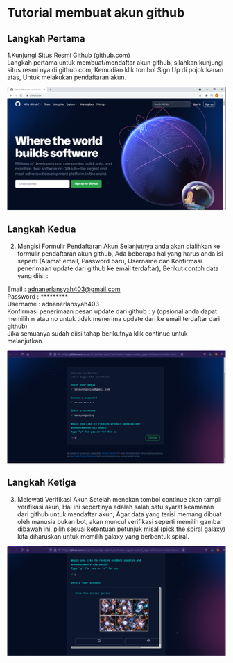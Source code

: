 # Tutorial membuat akun github

## Langkah Pertama
1.Kunjungi Situs Resmi Github (github.com) <br>
Langkah pertama untuk membuat/mendaftar akun github, silahkan kunjungi situs resmi nya di github.com, Kemudian klik tombol Sign Up di pojok kanan atas, Untuk melakukan pendaftaran akun.

![Gambar 1](../img/websitegithub.png)

### <h2> Langkah Kedua
2. Mengisi Formulir Pendaftaran Akun
Selanjutnya anda akan dialihkan ke formulir pendaftaran akun github, Ada beberapa hal yang harus anda isi seperti (Alamat email, Password baru, Username dan Konfirmasi penerimaan update dari github ke email terdaftar), Berikut contoh data yang diisi :

Email : adnanerlansyah403@gmail.com <br>
Password : *********    <br>
Username : adnanerlansyah403 <br>
Konfirmasi penerimaan pesan update dari github : y (opsional anda dapat memilih n atau no untuk tidak menerima update dari ke email terdaftar dari github) <br>
Jika semuanya sudah diisi tahap berikutnya klik continue untuk melanjutkan. <br>

![Gambar 2](../img/menuregistrasi.png) <br>

#### <h2> Langkah Ketiga
3. Melewati Verifikasi Akun
Setelah menekan tombol continue akan tampil verifikasi akun, Hal ini sepertinya adalah salah satu syarat keamanan dari github untuk mendaftar akun, Agar data yang terisi memang dibuat oleh manusia bukan bot, akan muncul verifikasi seperti memilih gambar dibawah ini, pilih sesuai ketentuan petunjuk misal (pick the spiral galaxy) kita diharuskan untuk memilih galaxy yang berbentuk spiral. <br>

![Gambar 3](../img/verifikasiakun.png) <br>
